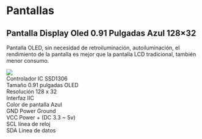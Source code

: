 # Pantallas
## Pantalla Display Oled 0.91 Pulgadas Azul 128×32
Pantalla OLED, sin necesidad de retroiluminación, autoiluminación, el rendimiento de la pantalla es mejor que la pantalla LCD tradicional, también menor consumo.

![](https://github.com/antoniotecnologico/pantallas/blob/0f5ac9af1928986c7e5517be7ec67ea6e50547b6/images/Oled%200.91%20Pulgadas%20Azul%20128%C3%9732.jpg)  
Controlador IC 	SSD1306  
Tamaño 	0.91 pulgadas OLED  
Resolución 	128 x 32  
Interfaz 	IIC  
Color de pantalla 	Azul  
GND 	Power Ground  
VCC 	Power + (DC 3.3 ~ 5v)  
SCL 	línea de reloj  
SDA 	Línea de datos  





